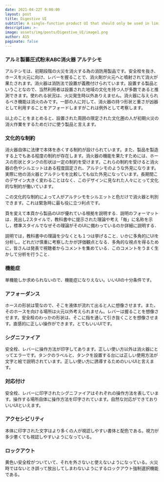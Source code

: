 ```yaml
---
date: 2021-04-22T 9:00:00
layout: post
title: Digestive UI
subtitle: A single-function product UI that should only be used in limited situations
description: >-
image: assets/img/posts/Digestive_UI/image1.png
author: A15
paginate: false
---
```


### アルミ製蓄圧式粉末ABC消火器 アルテシモ
アルテシモは、初期段階の火災を消火する為の消防用製品です。安全栓を抜き、ホースを火元に向け、レバーを握ることで、消火剤が火元へと噴射されて消火が果たされます。消火器は消防法で設置が義務付けられています。設置する製品ということなので、当然利用者は設置された地域の文化を持つ人が多数であると推測できます。使われる状況は、火災発生時以外ありえません。消火器に与えられるべき機能は消火のみです。一部の人に対して、消火器の持つ形状と重さが凶器として利用することをアフォードしますがこれは例外として考察します。

以上のことをまとめると、設置された周囲の限定された文化圏の人が初期火災の消火作業をするためだけに使う製品と言えます。

### 文化的な制約
消火器自体に法律で本体を赤くする制約が設けられています。また、製品を製造する上でもある程度の制約が存在します。消火器の機能を果たすためには、ホースの形状とタンクの形状は一定の制約を受けます。これらの制約を受けると消火器の色やシルエットはある程度固定され、アルテシモのような外見になります。実際に他の消火器とアルテシモを比較しても似た外見になっています。長期間このデザイン大きく変わることはなく、このデザインに見なれた人々にとって文化的な制約が働いています。

この文化的な制約によって人がアルテシモをシルエットと色だけで消火器と判別できます。これは緊急時に最も役に立つ利点です。

頁を変えて本頁から製品のUIが優れている根拠を説明する．説明のフォーマットは．見出し2スタイルで，教科書中に提示された理論や考え「毎」に名称を示し，標準スタイルでなぜその理論がそのUIに備わっているのか詳細に説明する．

説明では，教科書中の理論を少なくとも１つは挙げること．いかに多角的にUIを分析し，どれだけ慎重に考察したかが評価観点となる．多角的な視点を得るために，皆さんは発表で視聴者からコメントを集めている．このコメントをうまく生かして分析を行うこと．

### 機能症
単機能しか求められないので、機能症になりえない。いいUIの十分条件です。

### アフォーダンス
 ホースの形状は管なので、そこを液体が流れて出ると人に想像させます。また、そのホースを向ける場所は火元以外考えられません。レバーは握ることを想像させます。安全栓のわっかの形状は、そこに指を通して引き抜くことを想像させます。直感的に正しい操作ができます。とてもいいUIです。

### シグニファイア
 安全栓、レバーに操作方法が印字してあります。正しい使い方以外は消火器にとってエラーです。タンクのラベルと、タンクを設置する台には正しい使用方法が文字と絵で説明されています。正しい使い方に誘導するためのいいUIと言えます。

### 対応付け
安全栓、レバーに印字されたシグニファイアはそれぞれの操作方法を表しています。操作する場所自体に操作方法を印字されています。自然な対応ができておりいいUIといえます。

### アクセシビリティ
 本体に印字された文字はより多くの人が視認しやすい書体と配色である。視力が多少悪くても視認しやすいようになっている。

### ロックアウト
 黄色い安全栓がついていて、それを外さないと使えないようになっている。火災時ではないとき誤って放出してしまわないようにするロックアウト強制選択機能である。
